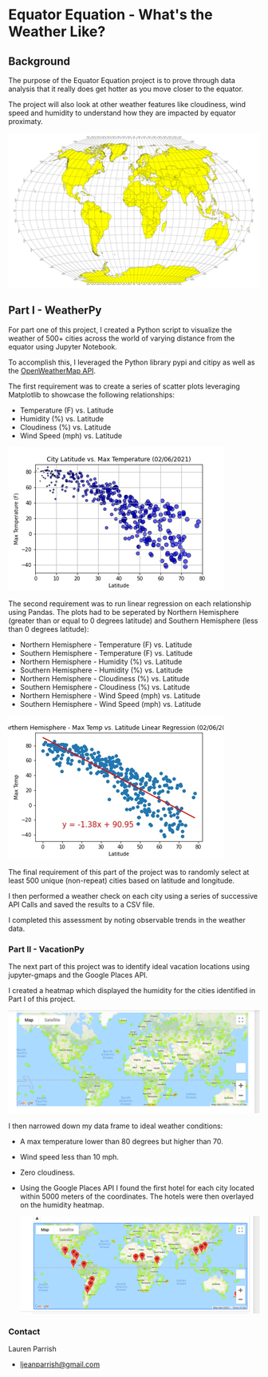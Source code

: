 # Equator Equation - What's the Weather Like?

## Background

The purpose of the Equator Equation project is to prove through data analysis that it really does get hotter as you move closer to the equator.  

The project will also look at other weather features like cloudiness, wind speed and humidity to understand how they are impacted by equator proximaty. 

![Equator](Images/equatorsign.png)


## Part I - WeatherPy

For part one of this project, I created a Python script to visualize the weather of 500+ cities across the world of varying distance from the equator using Jupyter Notebook. 

To accomplish this, I leveraged the Python library pypi and citipy as well as the [OpenWeatherMap API](https://openweathermap.org/api).

The first requirement was to create a series of scatter plots leveraging Matplotlib to showcase the following relationships:

* Temperature (F) vs. Latitude
* Humidity (%) vs. Latitude
* Cloudiness (%) vs. Latitude
* Wind Speed (mph) vs. Latitude

![scatterplt1.jpg](weatherpy/scatterplt1.jpg)

The second requirement was to run linear regression on each relationship using Pandas. The plots had to be seperated by Northern Hemisphere (greater than or equal to 0 degrees latitude) and Southern Hemisphere (less than 0 degrees latitude):

* Northern Hemisphere - Temperature (F) vs. Latitude
* Southern Hemisphere - Temperature (F) vs. Latitude
* Northern Hemisphere - Humidity (%) vs. Latitude
* Southern Hemisphere - Humidity (%) vs. Latitude
* Northern Hemisphere - Cloudiness (%) vs. Latitude
* Southern Hemisphere - Cloudiness (%) vs. Latitude
* Northern Hemisphere - Wind Speed (mph) vs. Latitude
* Southern Hemisphere - Wind Speed (mph) vs. Latitude

![linplt1.jpg](weatherpy/linplt1.jpg)


The final requirement of this part of the project was to randomly select at least 500 unique (non-repeat) cities based on latitude and longitude.  

I then performed a weather check on each city using a series of successive API Calls and saved the results to a CSV file.

I completed this assessment by noting observable trends in the weather data.


### Part II - VacationPy

The next part of this project was to identify ideal vacation locations using jupyter-gmaps and the Google Places API.

I created a heatmap which displayed the humidity for the cities identified in Part I of this project.  

  ![Heatmap_Only.png](vacationpy/Heatmap_Only.png)

I then narrowed down my data frame to ideal weather conditions:

  * A max temperature lower than 80 degrees but higher than 70.

  * Wind speed less than 10 mph.

  * Zero cloudiness.

* Using the Google Places API I found the first hotel for each city located within 5000 meters of the coordinates. The hotels were then overlayed on the humidity heatmap.  

  ![Heatmap_Hotel.png](vacationpy/Heatmap_Hotel.png)


### Contact
Lauren Parrish 
* ljeanparrish@gmail.com
